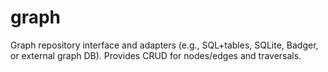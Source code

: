 # graph

Graph repository interface and adapters (e.g., SQL+tables, SQLite, Badger, or external graph DB). Provides CRUD for nodes/edges and traversals.
